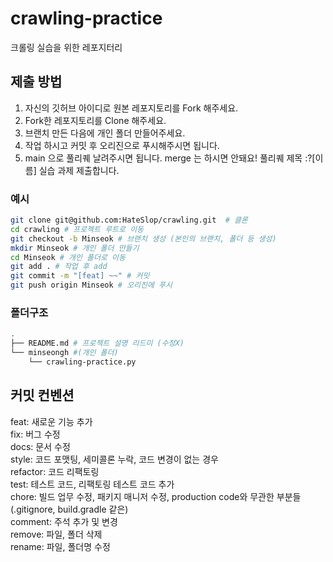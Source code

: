 # crawling-practice
크롤링 실습을 위한 레포지터리

## 제출 방법

1. 자신의 깃허브 아이디로 원본 레포지토리를 Fork 해주세요.
2. Fork한 레포지토리를 Clone 해주세요.
3. 브랜치 만든 다음에 개인 폴더 만들어주세요. 
4. 작업 하시고 커밋 후 오리진으로 푸시해주시면 됩니다.
5. main 으로 풀리퀘 날려주시면 됩니다. merge 는 하시면 안돼요! 풀리퀘 제목 :?[이름] 실습 과제 제출합니다.

### 예시

```bash
git clone git@github.com:HateSlop/crawling.git  # 클론
cd crawling # 프로젝트 루트로 이동
git checkout -b Minseok # 브랜치 생성 (본인의 브랜치, 폴더 등 생성)
mkdir Minseok # 개인 폴더 만들기
cd Minseok # 개인 폴더로 이동
git add . # 작업 후 add
git commit -m "[feat] ~~" # 커밋
git push origin Minseok # 오리진에 푸시
```

### 폴더구조

```bash
.
├── README.md # 프로젝트 설명 리드미 (수정X)
└── minseongh #(개인 폴더)
    └── crawling-practice.py
```

## 커밋 컨벤션

feat: 새로운 기능 추가  
fix: 버그 수정  
docs: 문서 수정  
style: 코드 포맷팅, 세미콜론 누락, 코드 변경이 없는 경우  
refactor: 코드 리팩토링  
test: 테스트 코드, 리팩토링 테스트 코드 추가  
chore: 빌드 업무 수정, 패키지 매니저 수정, production code와 무관한 부분들 (.gitignore, build.gradle 같은)  
comment: 주석 추가 및 변경  
remove: 파일, 폴더 삭제  
rename: 파일, 폴더명 수정
